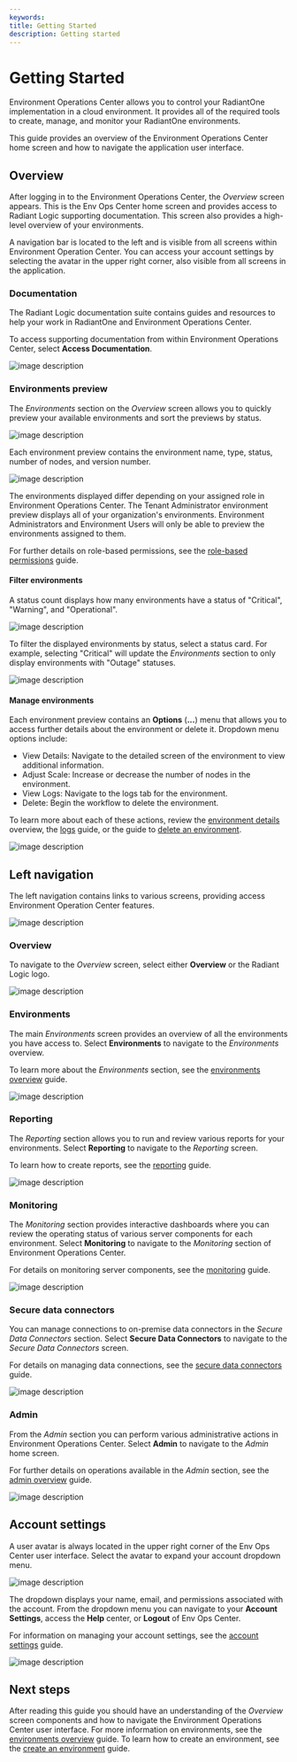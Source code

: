 ```yaml
---
keywords:
title: Getting Started
description: Getting started
---
```

# Getting Started

Environment Operations Center allows you to control your RadiantOne implementation in a cloud environment. It provides all of the required tools to create, manage, and monitor your RadiantOne environments. 

This guide provides an overview of the Environment Operations Center home screen and how to navigate the application user interface.

## Overview

After logging in to the Environment Operations Center, the *Overview* screen appears. This is the Env Ops Center home screen and provides access to Radiant Logic supporting documentation. This screen also provides a high-level overview of your environments. 

A navigation bar is located to the left and is visible from all screens within Environment Operation Center. You can access your account settings by selecting the avatar in the upper right corner, also visible from all screens in the application.

### Documentation

The Radiant Logic documentation suite contains guides and resources to help your work in RadiantOne and Environment Operations Center.

To access supporting documentation from within Environment Operations Center, select **Access Documentation**.

![image description](Media/documentation-link.png)

### Environments preview

The *Environments* section on the *Overview* screen allows you to quickly preview your available environments and sort the previews by status.

![image description](Media/env-section.png)

Each environment preview contains the environment name, type, status, number of nodes, and version number.

![image description](Media/env-card.png)

The environments displayed differ depending on your assigned role in Environment Operations Center. The Tenant Administrator environment preview displays all of your organization's environments. Environment Administrators and Environment Users will only be able to preview the environments assigned to them.

For further details on role-based permissions, see the [role-based permissions](../admin/role-based-permission/role-based-permissions.md) guide.

#### Filter environments

A status count displays how many environments have a status of "Critical", "Warning", and "Operational".

![image description](Media/env-status-cards.png)

To filter the displayed environments by status, select a status card. For example, selecting "Critical" will update the *Environments* section to only display environments with "Outage" statuses.

![image description](Media/filter-status.png)

#### Manage environments

Each environment preview contains an **Options** (**...**) menu that allows you to access further details about the environment or delete it. Dropdown menu options include:

- View Details: Navigate to the detailed screen of the environment to view additional information.
- Adjust Scale: Increase or decrease the number of nodes in the environment.
- View Logs: Navigate to the logs tab for the environment.
- Delete: Begin the workflow to delete the environment.

To learn more about each of these actions, review the [environment details](../environments/environment-details/environment-overview.md) overview, the [logs](../environments/logging/environment-logs.md) guide, or the guide to [delete an environment](../environments/environment-details/delete-environment.md).

![image description](Media/env-options.png)

## Left navigation

The left navigation contains links to various screens, providing access Environment Operation Center features.

![image description](Media/left-nav.png)

### Overview

To navigate to the *Overview* screen, select either **Overview** or the Radiant Logic logo.

![image description](Media/overview.png)

### Environments

The main *Environments* screen provides an overview of all the environments you have access to. Select **Environments** to navigate to the *Environments* overview.

To learn more about the *Environments* section, see the [environments overview](../environments/environment-overview/environments-overview.md) guide.

![image description](Media/environments.png)

### Reporting

The *Reporting* section allows you to run and review various reports for your environments. Select **Reporting** to navigate to the *Reporting* screen.

To learn how to create reports, see the [reporting](../reporting/reporting-overview.md) guide.

![image description](Media/reporting.png)

### Monitoring

The *Monitoring* section provides interactive dashboards where you can review the operating status of various server components for each environment. Select **Monitoring** to navigate to the *Monitoring* section of Environment Operations Center.

For details on monitoring server components, see the [monitoring](../monitoring/monitoring-overview.md) guide.

![image description](Media/monitoring.png)

### Secure data connectors

You can manage connections to on-premise data connectors in the *Secure Data Connectors* section. Select **Secure Data Connectors** to navigate to the *Secure Data Connectors* screen.

For details on managing data connections, see the [secure data connectors](../secure-data-connectors/data-connectors-overview.md) guide.

![image description](Media/secure-data-connectors.png)

### Admin

From the *Admin* section you can perform various administrative actions in Environment Operations Center. Select **Admin** to navigate to the *Admin* home screen.

For further details on operations available in the *Admin* section, see the [admin overview](../admin/admin-overview.md) guide.

![image description](Media/admin.png)

## Account settings

A user avatar is always located in the upper right corner of the Env Ops Center user interface. Select the avatar to expand your account dropdown menu. 

![image description](Media/profile-icon.png)

The dropdown displays your name, email, and permissions associated with the account. From the dropdown menu you can navigate to your **Account Settings**, access the **Help** center, or **Logout** of Env Ops Center.

For information on managing your account settings, see the [account settings](../admin/account-settings/update-account.md) guide.

![image description](Media/account-menu.png)

## Next steps

After reading this guide you should have an understanding of the *Overview* screen components and how to navigate the Environment Operations Center user interface. For more information on environments, see the [environments overview](../environments/environment-overview/environments-overview.md) guide. To learn how to create an environment, see the [create an environment](../environments/environment-overview/create-an-environment.md) guide.
